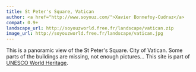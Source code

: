 ```yaml
---
title: St Peter's Square, Vatican
author: <a href="http://www.soyouz.com/">Xavier Bonnefoy-Cudraz</a>
compat: 0.9+
landscape_url: http://soyouzworld.free.fr/landscape/vatican.zip
image_url: http://soyouzworld.free.fr/landscape/vatican.jpg
---
```

This is a panoramic view of the St Peter's Square. City of Vatican. Some parts of the buildings are missing, not enough pictures... This site is part of <a href="http://whc.unesco.org/en/list/286">UNESCO World Heritage</a>.